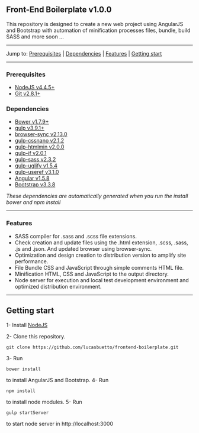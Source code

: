 ## Front-End Boilerplate v1.0.0

This repository is designed to create a new web project using AngularJS and Bootstrap
with automation of minification processes files, bundle, build SASS and more soon ...

------
Jump to:
  [Prerequisites](#Prerequisites) |
  [Dependencies](#Dependencies) |
  [Features](#Features) |
  [Getting start](#getting-start)
  
------

### Prerequisites
- [NodeJS v4.4.5+](https://nodejs.org/en/download/current/)
- [Git v2.8.1+](https://git-scm.com/download/)

### Dependencies
- [Bower v1.7.9+](https://bower.io/#install-bower)
- [gulp v3.9.1+](http://gulpjs.com/)
- [browser-sync v2.13.0](https://www.browsersync.io/)
- [gulp-cssnano v2.1.2](https://www.npmjs.com/package/gulp-cssnano)
- [gulp-htmlmin v2.0.0](https://www.npmjs.com/package/gulp-htmlmin)
- [gulp-if v2.0.1](https://www.npmjs.com/package/gulp-if)
- [gulp-sass v2.3.2](https://www.npmjs.com/package/gulp-sass)
- [gulp-uglify v1.5.4](https://www.npmjs.com/package/gulp-uglify)
- [gulp-useref v3.1.0](https://www.npmjs.com/package/gulp-useref)
- [Angular v1.5.8](https://angularjs.org/)
- [Bootstrap v3.3.8](http://getbootstrap.com/)

*These dependencies are automatically generated when you run the install bower and npm install*

------

### Features

- SASS compiler for .sass and .scss file extensions.
- Check creation and update files using the .html extension, .scss, .sass, .js and .json. 
And updated browser using browser-sync.
- Optimization and design creation to distribution version to amplify site performance.
- File Bundle CSS and JavaScript through simple comments HTML file.
- Minification HTML, CSS and JavaScript to the output directory.
- Node server for execution and local test development environment and optimized distribution environment.

-----

## Getting start

1- Install [NodeJS](https://nodejs.org/en/)

2- Clone this repository.
```shell
git clone https://github.com/lucasbuetto/frontend-boilerplate.git
```
3- Run 
```shell
bower install
```
 to install AngularJS and Bootstrap.
4- Run
```shell
npm install
```
 to install node modules.
5- Run 
```shell
gulp startServer
```
 to start node server in http://localhost:3000



